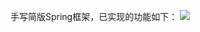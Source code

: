 手写简版Spring框架，已实现的功能如下：
![](doc/png/全类图.drawio.png)

<!-- 手写Spring核心源码，目前已实现：

1. Bean的定义、注册、获取、属性注入、依赖解析
2. 读取xml配置文件
3. 反射和Cglib实现构造函数类实例化策略
4. 应用上下文
5. 初始化和销毁方法，分为接口和配置两种方式
6. Aware感知功能
7. FactoryBean代理
8. 容器事件和监听
9. 基于JDK和Cglib实现AOP并扩展到Bean生命周期
10. 自动扫描Bean并注册
11. @Component, @Value, @Autowaired, @Qualifier, @Scope注解功能
12. 在Bean实例化后进行代理，给代理对象设置属性值
13. 三级缓存解决循环依赖 -->
